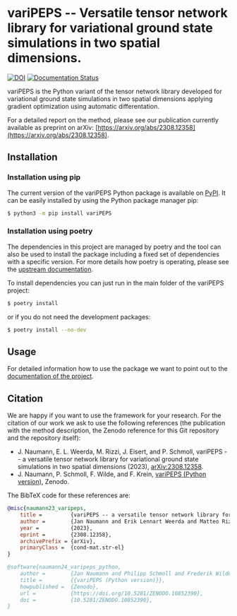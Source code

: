 
# variPEPS -- Versatile tensor network library for variational ground state simulations in two spatial dimensions.

[![DOI](https://zenodo.org/badge/773767511.svg)](https://zenodo.org/doi/10.5281/zenodo.10852390)
[![Documentation Status](https://readthedocs.org/projects/varipeps/badge/?version=latest)](https://varipeps.readthedocs.io/en/stable/?badge=latest)

variPEPS is the Python variant of the tensor network library developed for
variational ground state simulations in two spatial dimensions applying gradient
optimization using automatic differentation.

For a detailed report on the method, please see our publication currently available as preprint on arXiv: [https://arxiv.org/abs/2308.12358](https://arxiv.org/abs/2308.12358).

## Installation
### Installation using pip
The current version of the variPEPS Python package is available on [PyPI](https://pypi.org/project/variPEPS/). It can be easily installed by using the Python package manager pip:
```bash
$ python3 -m pip install variPEPS
```

### Installation using poetry

The dependencies in this project are managed by poetry and the tool can also be used to install the package including a fixed set of dependencies with a specific version. For more details how poetry is operating, please see the [upstream documentation](http://python-poetry.org/docs/).

To install dependencies you can just run in the main folder of the variPEPS project:
```bash
$ poetry install
```
or if you do not need the development packages:
```bash
$ poetry install --no-dev
```

## Usage

For detailed information how to use the package we want to point out to the [documentation of the project](https://varipeps.readthedocs.io/en/stable).

## Citation

We are happy if you want to use the framework for your research. For the citation of our work we ask to use the following references (the publication with the method description, the Zenodo reference for this Git repository and the repository itself):
* J. Naumann, E. L. Weerda, M. Rizzi, J. Eisert, and P. Schmoll, variPEPS -- a versatile tensor network library for variational ground state simulations in two spatial dimensions (2023), [arXiv:2308.12358](https://arxiv.org/abs/2308.12358).
* J. Naumann, P. Schmoll, F. Wilde, and F. Krein, [variPEPS (Python version)](https://zenodo.org/doi/10.5281/zenodo.10852390), Zenodo.

The BibTeX code for these references are:
```bibtex
@misc{naumann23_varipeps,
    title =         {variPEPS -- a versatile tensor network library for variational ground state simulations in two spatial dimensions},
    author =        {Jan Naumann and Erik Lennart Weerda and Matteo Rizzi and Jens Eisert and Philipp Schmoll},
    year =          {2023},
    eprint =        {2308.12358},
    archivePrefix = {arXiv},
    primaryClass =  {cond-mat.str-el}
}

@software{naumann24_varipeps_python,
    author =        {Jan Naumann and Philipp Schmoll and Frederik Wilde and Finn Krein},
    title =         {{variPEPS (Python version)}},
    howpublished =  {Zenodo},
    url =           {https://doi.org/10.5281/ZENODO.10852390},
    doi =           {10.5281/ZENODO.10852390},
}
```
